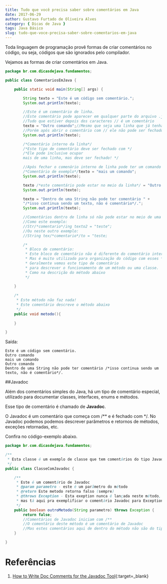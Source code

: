 ```yaml
---
title: Tudo que você precisa saber sobre comentários em Java
date: 2017-06-29
author: Gustavo Furtado de Oliveira Alves
category: { Dicas de Java }
tags: Java Básico
slug: tudo-que-voce-precisa-saber-sobre-comentarios-em-java
---
```


Toda linguagem de programação provê formas de criar comentários no código,
ou seja, códigos que são ignorados pelo compilador.

Vejamos as formas de criar comentários em Java.

```java
package br.com.dicasdejava.fundamentos;

public class ComentariosEmJava {

	public static void main(String[] args) {

		String texto = "Este é um código sem comentário.";
		System.out.println(texto);

		//Este é um comentário de linha.
		//Este comentário pode aparecer em qualquer parte do arquivo .java
		//Tudo que estiver depois dos caracteres // é um comentário
		texto = "Outro comando";//Mesmo que seja uma linha que já tenha um comando.
		//Porém após abrir o comentário com // ele não pode ser fechado na linha.
		System.out.println(texto);

		/*Comentário interno da linha*/
		/*Este tipo de comentário deve ser fechado com */
		/*Ele pode inclusive ocupar
		mais de uma linha, mas deve ser fechado! */

		//Após fechar o comenário interno de linha pode ter um comando java
		/*Comentário de exemplo*/texto = "mais um comando";
		System.out.println(texto);

		texto /*este comentário pode estar no meio da linha*/ = "Outro comando";
		System.out.println(texto);

		texto = "Dentro de uma String não pode ter comentário " +
		"/*isso continua sendo um texto, não é comentário*/.";
		System.out.println(texto);

		//Comentários dentro de linha só não pode estar no meio de uma palavra do comando
		//Como este exemplo:
		//Str/*comentario*/ing texto2 = "teste";
		//Ou neste outro exemplo:
		//String tex/*comentario*/to = "teste;

		/*
		 * Bloco de comentário:
		 * Este bloco de comentário não é diferente do comentário interno de linha
		 * Mas é muito utilizado para organização do código com esses * no inicio.
		 * Geralmente vemos este tipo de comentário
		 * para descrever o funcionamento de um método ou uma classe.
		 * Como na descrição do método abaixo
		 */

	}
	
	/*
	 * Este método não faz nada!
	 * Este comentário descreve o método abaixo
	 */
	public void metodo(){
		
	}

}
```

Saída:

```
Este é um código sem comentário.
Outro comando
mais um comando
Outro comando
Dentro de uma String não pode ter comentário /*isso continua sendo um texto, não é comentário*/.
```

##Javadoc

Além dos comentários simples do Java, há um tipo de comentário especial,
utilizado para documentar classes, interfaces, enums e métodos.

Esse tipo de comentário é chamado de **Javadoc**.

O Javadoc é um comentário que começa com /** e é fechado com */.
No Javadoc podemos podemos descrever parâmetros e retornos de métodos,
exceções retornadas, etc.

Confira no código-exemplo abaixo.

```java
package br.com.dicasdejava.fundamentos;

/**
 * Esta classe é um exemplo de classe que tem comentários do tipo Javadoc
 */
public class ClasseComJavadoc {

	/**
	 * Este é um comentário de Javadoc
	 * @param parametro - este é um parâmetro do método
	 * @return Este metodo retorna falso (sempre)
	 * @throws Exception - Esta exeption nunca é lançada neste método,
	 * mas tá aqui pra exemplificar o comentário Javadoc para Exceptions
	 */
	public boolean outroMetodo(String parametro) throws Exception {
		return false;
		//Comentários de Javadoc iniciam com /**
		//O comentário deste método é um comentário de Javadoc
		//Mas estes comentários aqui de dentro do método não são do tipo Javadoc
	}

}
```

# Referências

1. [How to Write Doc Comments for the Javadoc Tool](http://www.oracle.com/technetwork/articles/java/index-137868.html){:target=\_blank}
